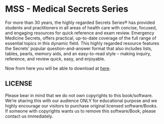 # MSS - Medical Secrets Series
For more than 30 years, the highly regarded Secrets Series® has provided students and practitioners in all areas of health care with concise, focused, and engaging resources for quick reference and exam review.
Emergency Medicine Secrets, offers practical, up-to-date coverage of the full range of essential topics in this dynamic field.
This highly regarded resource features the Secrets’ popular question-and-answer format that also includes lists, tables, pearls, memory aids, and an easy-to-read style – making inquiry, reference, and review quick, easy, and enjoyable.

Now from here you will be able to download at [here](https://github.com/MedPocket/MSS/archive/main.zip).

## LICENSE
Please bear in mind that we do not own copyrights to this book/software.
We’re sharing this with our audience ONLY for educational purpose and we highly encourage our visitors to purchase original licensed software/Books.
If someone with copyrights wants us to remove this software/Book, please contact us immediately.
